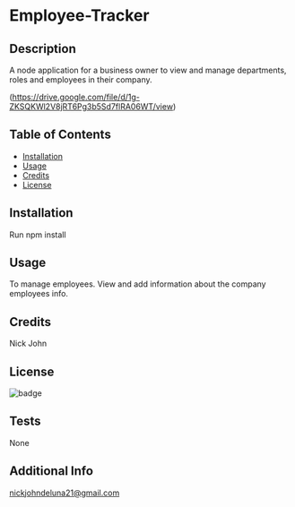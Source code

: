 # Employee-Tracker

## Description

A node application for a business owner to view and manage departments, roles and employees in their company.

(https://drive.google.com/file/d/1g-ZKSQKWl2V8jRT6Pg3b5Sd7flRA06WT/view)

## Table of Contents

- [Installation](#installation)
- [Usage](#usage)
- [Credits](#credits)
- [License](#license)

## Installation

Run npm install

## Usage

To manage employees. View and add information about the company employees info.

## Credits

Nick John

## License

![badge](https://img.shields.io/badge/license-mit-brightgreen)

## Tests

None

## Additional Info

nickjohndeluna21@gmail.com
